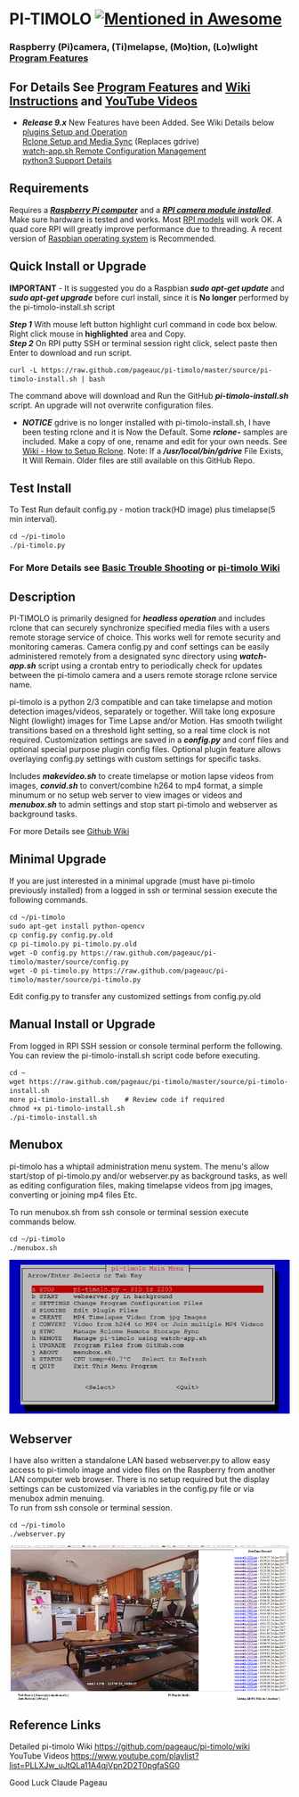 # PI-TIMOLO [![Mentioned in Awesome <INSERT LIST NAME>](https://awesome.re/mentioned-badge.svg)](https://github.com/thibmaek/awesome-raspberry-pi)
### Raspberry (Pi)camera, (Ti)melapse, (Mo)tion, (Lo)wlight  [Program Features](https://github.com/pageauc/pi-timolo/wiki/Introduction#program-features)
## For Details See [Program Features](https://github.com/pageauc/pi-timolo/wiki/Introduction#program-features) and [Wiki Instructions](https://github.com/pageauc/pi-timolo/wiki) and [YouTube Videos](https://www.youtube.com/playlist?list=PLLXJw_uJtQLa11A4qjVpn2D2T0pgfaSG0)

* ***Release 9.x*** New Features have been Added. See Wiki Details below    
 [plugins Setup and Operation](https://github.com/pageauc/pi-timolo/wiki/How-to-Use-Plugins)   
 [Rclone Setup and Media Sync](https://github.com/pageauc/pi-timolo/wiki/How-to-Setup-rclone) (Replaces gdrive)    
 [watch-app.sh Remote Configuration Management](https://github.com/pageauc/pi-timolo/wiki/How-to-Setup-config.py-Remote-Configuration)   
 [python3 Support Details](https://github.com/pageauc/pi-timolo/wiki/Prerequisites#python-3-support)   
 
## Requirements
Requires a [***Raspberry Pi computer***](https://www.raspberrypi.org/documentation/setup/) and a 
[***RPI camera module installed***](https://www.raspberrypi.org/documentation/usage/camera/).
Make sure hardware is tested and works. Most [RPI models](https://www.raspberrypi.org/products/) will work OK. 
A quad core RPI will greatly improve performance due to threading. A recent version of 
[Raspbian operating system](https://www.raspberrypi.org/downloads/raspbian/) is Recommended.
 
## Quick Install or Upgrade
**IMPORTANT** - It is suggested you do a Raspbian ***sudo apt-get update*** and ***sudo apt-get upgrade***
before curl install, since it is **No longer** performed by the pi-timolo-install.sh script

***Step 1*** With mouse left button highlight curl command in code box below. Right click mouse in **highlighted** area and Copy.     
***Step 2*** On RPI putty SSH or terminal session right click, select paste then Enter to download and run script.     

    curl -L https://raw.github.com/pageauc/pi-timolo/master/source/pi-timolo-install.sh | bash

The command above will download and Run the GitHub ***pi-timolo-install.sh*** script. 
An upgrade will not overwrite configuration files.   

* ***NOTICE*** gdrive is no longer installed with pi-timolo-install.sh, I have been testing
rclone and it is Now the Default. Some ***rclone-*** samples are included. Make a copy of one, rename and edit for
your own needs.  See [Wiki - How to Setup Rclone](https://github.com/pageauc/pi-timolo/wiki/How-to-Setup-rclone).
Note: If a ***/usr/local/bin/gdrive*** File Exists, It Will Remain. Older files are still available on this GitHub Repo.   

## Test Install
To Test Run default config.py - motion track(HD image) plus timelapse(5 min interval). 
 
    cd ~/pi-timolo
    ./pi-timolo.py

### For More Details see [Basic Trouble Shooting](https://github.com/pageauc/pi-timolo/wiki/Basic-Trouble-Shooting) or [pi-timolo Wiki](https://github.com/pageauc/pi-timolo/wiki)

## Description
PI-TIMOLO is primarily designed for ***headless operation*** and includes rclone that
can securely synchronize specified media files with a users remote storage service of choice. This works well for remote security and monitoring
cameras. Camera config.py and conf settings can be easily administered remotely from a designated sync directory using ***watch-app.sh***
script using a crontab entry to periodically check for updates between the pi-timolo camera and a users remote storage rclone service name. 

pi-timolo is a python 2/3 compatible and can take timelapse and motion detection images/videos, separately or together. Will take
long exposure Night (lowlight) images for Time Lapse and/or Motion. Has smooth twilight transitions based on a threshold light
setting, so a real time clock is not required. Customization settings are saved in a ***config.py*** and conf files and optional special
purpose plugin config files. Optional plugin feature allows overlaying config.py settings with custom settings for specific tasks.  

Includes ***makevideo.sh*** to create timelapse or motion lapse videos from images, ***convid.sh*** to convert/combine 
h264 to mp4 format, a simple minumum or no setup web server to view images or videos and ***menubox.sh*** 
to admin settings and stop start pi-timolo and webserver as background tasks. 
       
For more Details see [Github Wiki](https://github.com/pageauc/pi-timolo/wiki)   

## Minimal Upgrade
If you are just interested in a minimal upgrade (must have pi-timolo previously installed)
from a logged in ssh or terminal session execute the following commands.  

    cd ~/pi-timolo
    sudo apt-get install python-opencv
    cp config.py config.py.old
    cp pi-timolo.py pi-timolo.py.old
    wget -O config.py https://raw.github.com/pageauc/pi-timolo/master/source/config.py
    wget -O pi-timolo.py https://raw.github.com/pageauc/pi-timolo/master/source/pi-timolo.py    
    
Edit config.py to transfer any customized settings from config.py.old  
    
## Manual Install or Upgrade  
From logged in RPI SSH session or console terminal perform the following. You can review
the pi-timolo-install.sh script code before executing.

    cd ~
    wget https://raw.github.com/pageauc/pi-timolo/master/source/pi-timolo-install.sh
    more pi-timolo-install.sh    # Review code if required
    chmod +x pi-timolo-install.sh
    ./pi-timolo-install.sh
    
## Menubox
pi-timolo has a whiptail administration menu system. The menu's allow
start/stop of pi-timolo.py and/or webserver.py as background tasks, as well as
editing configuration files, making timelapse videos from jpg images, converting or joining mp4 files Etc.    

To run menubox.sh from ssh console or terminal session execute commands below.

    cd ~/pi-timolo
    ./menubox.sh

![menubox main menu](menubox.png)
 
## Webserver
I have also written a standalone LAN based webserver.py to allow easy access to pi-timolo image and video files
on the Raspberry from another LAN computer web browser.  There is no setup required but the display
settings can be customized via variables in the config.py file or via menubox admin menuing.   
To run from ssh console or terminal session.
    
    cd ~/pi-timolo
    ./webserver.py

![webserver browser screen shot](webserver.png)
 
## Reference Links  
Detailed pi-timolo Wiki https://github.com/pageauc/pi-timolo/wiki  
YouTube Videos https://www.youtube.com/playlist?list=PLLXJw_uJtQLa11A4qjVpn2D2T0pgfaSG0
 
Good Luck
Claude Pageau 

